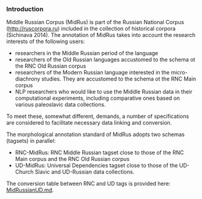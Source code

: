 ### Introduction

Middle Russian Corpus (MidRus) is part of the Russian National Corpus (http://ruscorpora.ru) included in the collection of historical corpora (Sichinava 2014). 
The annotation of MidRus takes into account the research interests of the following users:  
* researchers in the Middle Russian period of the language  
* researchers of the Old Russian languages accustomed to the schema ot the RNC Old Russian corpus  
* researchers of the Modern Russian language interested in the micro-diachrony studies. They are accustomed to the schema ot the RNC Main corpus  
* NLP researchers who would like to use the Middle Russian data in their computational experiments, including comparative ones based on various paleoslavic data collections.  

To meet these, somewhat different, demands, a number of specifications are considered to facilitate necessary data linking and conversion.  

The morphological annotation standard of MidRus adopts two schemas (tagsets) in parallel:
* RNC-MidRus: RNC Middle Russian tagset close to those of the RNC Main corpus and the RNC Old Russian corpus  
* UD-MidRus: Universal Dependencies tagset close to those of the UD-Church Slavic and UD-Russian data collections.  

The conversion table between RNC and UD tags is provided here: [MidRussianUD.md](https://github.com/olesar/UD_MidRussian/MidRussianUD.md).  


